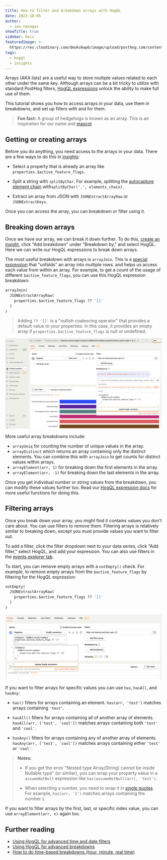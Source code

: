 ```yaml
---
title: How to filter and breakdown arrays with HogQL
date: 2023-10-05
author:
  - ian-vanagas
showTitle: true
sidebar: Docs
featuredImage: >-
  https://res.cloudinary.com/dmukukwp6/image/upload/posthog.com/contents/images/tutorials/banners/tutorial-17.png
tags:
  - hogql
  - insights
---
```


Arrays (AKA lists) are a useful way to store multiple values related to each other under the same key. Although arrays can be a bit tricky to utilize with standard PostHog filters, [HogQL expressions](/docs/hogql/expressions) unlock the ability to make full use of them. 

This tutorial shows you how to access arrays in your data, use them in breakdowns, and set up filters with and for them.

> **Fun fact:** A group of hedgehogs is known as an array. This is an inspiration for our name and [mascot](/community/profiles/720).

## Getting or creating arrays

Before you do anything, you need access to the arrays in your data. There are a few ways to do this in [insights](https://app.posthog.com/home):

- Select a property that is already an array like `properties.$active_feature_flags`.

- Split a string with `splitByChar`.  For example, splitting the [autocapture element chain](/tutorials/hogql-autocapture) with`splitByChar('.', elements_chain)`.

- Extract an array from JSON with `JSONExtractArrayRaw` or `JSONExtractKeys`.

Once you can access the array, you can breakdown or filter using it.

## Breaking down arrays

Once we have our array, we can break it down further. To do this, [create an insight](https://app.posthog.com/insights/new), click "Add breakdown" under "Breakdown by," and select HogQL. Here we can write our HogQL expressions to break down arrays. 

The most useful breakdown with arrays is `arrayJoin`. This is a [special expression](https://clickhouse.com/docs/en/sql-reference/functions/array-join) that "unfolds" an array into multiple rows. and helps us access each value from within an array. For example, to get a count of the usage of different `$active_feature_flags`, you can use this HogQL expression breakdown:

```sql
arrayJoin(
  JSONExtractArrayRaw(
    properties.$active_feature_flags ?? '[]'
  )
)
```

> Adding `?? '[]'`  is a "nullish coalescing operator" that provides a default value to your properties. In this case, it provides an empty array if `properties.$active_feature_flags` is null or undefined.

![Breakdown HogQL](../images/tutorials/array-filter-breakdown/breakdown.png)

More useful array breakdowns include:

- `arrayUniq` for counting the number of unique values in the array.
- `arrayDistinct` which returns an array containing only the distinct elements. You can combine this with `arrayJoin` to get counts for distinct values within arrays.
- `arrayElement(arr, 1)` for breaking down the first elements in the array.
- `arrayElement(arr, -1)` for breaking down the last elements in the array.

Once you get individual number or string values from the breakdown, you can modify these values further too. Read our [HogQL expression docs](/docs/hogql/expressions) for more useful functions for doing this.

## Filtering arrays

Once you break down your array, you might find it contains values you don't care about. You can use filters to remove them. Filtering arrays is relatively similar to breaking down, except you must provide values you want to filter out.

To add a filter, click the filter dropdown next to your data series, click "Add filter," select HogQL, and add your expression. You can also use filters in the [events explorer tab](https://app.posthog.com/events).

To start, you can remove empty arrays with a `notEmpty()` check. For example, to remove empty arrays from the `$active_feature_flags` by filtering for the HogQL expression:

```sql
notEmpty(
  JSONExtractArrayRaw(
    properties.$active_feature_flags ?? '[]'
  )
)
```

![Filter HogQL](../images/tutorials/array-filter-breakdown/filter.png)

If you want to filter arrays for specific values you can use `has`, `hasAll`, and `hasAny`:

- `has()` filters for arrays containing an element. `has(arr, 'test')` matches arrays containing `'test'`.

- `hasAll()` filters for arrays containing all of another array of elements. `hasAll(arr, ['test', 'cool'])` matches arrays containing both `'test'` and `'cool'`.

- `hasAny()` filters for arrays containing any of another array of elements. `hasAny(arr, ['test', 'cool'])` matches arrays containing either `'test'` or `'cool'`.

> **Notes:**
>
> - If you get the error "Nested type Array(String) cannot be inside Nullable type" (or similar), you can wrap your property value in a `assumeNotNull` expression like `has(assumeNotNull(arr), 'test')`.
> 
> - When selecting a number, you need to wrap it in [single quotes](/docs/hogql/guide#strings-and-quotes). For example, `has(arr, '1')` matches arrays containing the number `1`.

If you want to filter arrays by the first, last, or specific index value, you can use `arrayElement(arr, n)` again too.

## Further reading

- [Using HogQL for advanced time and date filters](/tutorials/hogql-date-time-filters)
- [Using HogQL for advanced breakdowns](/tutorials/hogql-breakdowns)
- [How to do time-based breakdowns (hour, minute, real time)](/tutorials/time-breakdowns)
